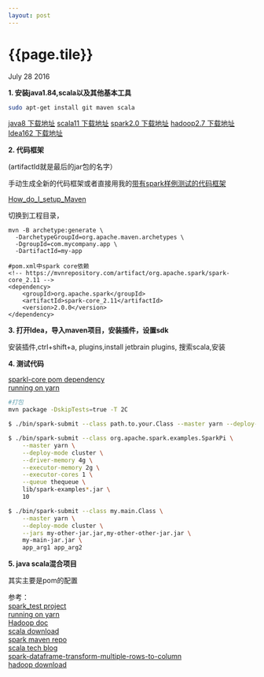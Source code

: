 ```yaml
---
layout: post
---
```


{{page.tile}}
=======
<p class="meta">July 28 2016</p>

**1. 安装java1.84,scala以及其他基本工具**

```bash
sudo apt-get install git maven scala
```

[java8 下载地址](http://www.oracle.com/technetwork/java/javase/downloads/jdk8-downloads-2133151.html)
[scala11 下载地址](http://scala-lang.org/download/)
[spark2.0 下载地址](http://spark.apache.org/downloads.html)
[hadoop2.7 下载地址](http://hadoop.apache.org/releases.html)
[Idea162 下载地址](https://www.jetbrains.com/idea/download/download-thanks.html?code=IIC)


**2. 代码框架**
 
(artifactId就是最后的jar包的名字）

手动生成全新的代码框架或者直接用我的[带有spark样例测试的代码框架](https://raw.githubusercontent.com/haiy/haiy.github.io/master/old_data/HackData.tar.gz)

[How_do_I_setup_Maven](https://maven.apache.org/guides/getting-started/index.html#How_do_I_setup_Maven)

切换到工程目录，

```
mvn -B archetype:generate \
  -DarchetypeGroupId=org.apache.maven.archetypes \
  -DgroupId=com.mycompany.app \
  -DartifactId=my-app

#pom.xml中spark core依赖
<!-- https://mvnrepository.com/artifact/org.apache.spark/spark-core_2.11 -->
<dependency>
    <groupId>org.apache.spark</groupId>
    <artifactId>spark-core_2.11</artifactId>
    <version>2.0.0</version>
</dependency>
```

**3. 打开Idea，导入maven项目，安装插件，设置sdk**

安装插件,ctrl+shift+a, plugins,install jetbrain plugins, 搜索scala,安装


**4. 测试代码**

[sparkl-core pom dependency](https://mvnrepository.com/artifact/org.apache.spark/spark-core_2.11/2.0.0)  
[running on yarn](http://spark.apache.org/docs/latest/running-on-yarn.html)  

```bash
#打包
mvn package -DskipTests=true -T 2C

$ ./bin/spark-submit --class path.to.your.Class --master yarn --deploy-mode cluster [options] <app jar> [app options]

$ ./bin/spark-submit --class org.apache.spark.examples.SparkPi \
    --master yarn \
    --deploy-mode cluster \
    --driver-memory 4g \
    --executor-memory 2g \
    --executor-cores 1 \
    --queue thequeue \
    lib/spark-examples*.jar \
    10

$ ./bin/spark-submit --class my.main.Class \
    --master yarn \
    --deploy-mode cluster \
    --jars my-other-jar.jar,my-other-other-jar.jar \
    my-main-jar.jar \
    app_arg1 app_arg2
```

**5. java scala混合项目**

其实主要是pom的配置

参考：  
[spark_test project](https://github.com/haiy/test_project/tree/master/spark_test)    
[running on yarn](http://spark.apache.org/docs/latest/running-on-yarn.html)   
[Hadoop doc](http://hadoop.apache.org/docs/stable/hadoop-project-dist/hadoop-common/SingleCluster.html)  
[scala download](http://www.scala-lang.org/download/)   
[spark maven repo](http://search.maven.org/#search%7Cga%7C1%7Cg%3A%22org.apache.spark%22)  
[scala tech blog](http://hongjiang.info/scala/)   
[spark-dataframe-transform-multiple-rows-to-column](http://stackoverflow.com/questions/33732346/spark-dataframe-transform-multiple-rows-to-column)  
[hadoop download](http://hadoop.apache.org/releases.html)  
